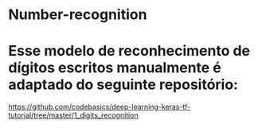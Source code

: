 # Number-recognition
# Esse modelo de reconhecimento de dígitos escritos manualmente é adaptado do seguinte repositório:
https://github.com/codebasics/deep-learning-keras-tf-tutorial/tree/master/1_digits_recognition
